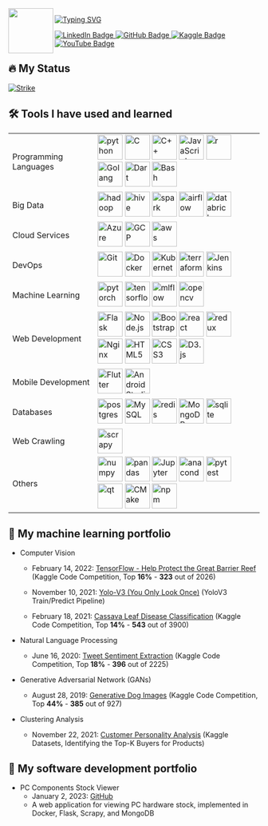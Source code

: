 <img align="right" src="https://komarev.com/ghpvc/?username=sjyangkevin&style=flat-square&color=blue" alt=""/>

<img style="width:90px;height=160px;" align="left" src="https://media.giphy.com/media/J1Qp5WXgzdG6eZrxHn/giphy.gif" >

<a align="left" href="https://git.io/typing-svg"><img src="https://readme-typing-svg.demolab.com?font=Capriola&size=14&duration=3000&pause=500&color=8619FF&vCenter=true&multiline=true&height=110&lines=Hi+everyone%2C+my+name+is+Shijin+(Kevin);I+am+currently+working+as+a+Data+Engineer;with+high+interests+in+AI,+ML,+and+MLOps" alt="Typing SVG" /></a>

<div id="badges">
  <a href="https://www.linkedin.com/in/kevinshijinyang/">
    <img src="https://img.shields.io/badge/LinkedIn-blue?style=for-the-badge&logo=linkedin&logoColor=white" alt="LinkedIn Badge"/>
  </a>
  <a href="https://github.com/sjyangkevin">
    <img src="https://img.shields.io/badge/GitHub-red?style=for-the-badge&logo=github&logoColor=white" alt="GitHub Badge"/>
  </a>
  <a href="https://www.kaggle.com/sjyangkevin">
    <img src="https://img.shields.io/badge/Kaggle-blue?style=for-the-badge&logo=kaggle&logoColor=white" alt="Kaggle Badge"/>
  </a>
  <a href="https://www.youtube.com/channel/UCTeN-gQNzs4bhnzZ5CzSceA">
    <img src="https://img.shields.io/badge/YouTube-red?style=for-the-badge&logo=youtube&logoColor=white" alt="YouTube Badge"/>
  </a>
</div>

## :fire: My Status

<a href="https://git.io/streak-stats"><img src="https://streak-stats.demolab.com?user=sjyangkevin&theme=dark&border_radius=20&date_format=M%20j%5B%2C%20Y%5D" alt="Strike" /></a>

## :hammer_and_wrench: Tools I have used and learned
<div class="row">
     <table>
          <tr>
               <td>Programming Languages</td>
               <td>
                    <img alt="python" style="width:50px;height:50px;" src="https://cdn.jsdelivr.net/gh/devicons/devicon/icons/python/python-original.svg" />
                    <img alt="C" style="width:50px;height:50px;" src="https://cdn.jsdelivr.net/gh/devicons/devicon/icons/c/c-original.svg" />
                    <img alt="C++" style="width:50px;height:50px;" src="https://cdn.jsdelivr.net/gh/devicons/devicon/icons/cplusplus/cplusplus-original.svg" />
                    <img alt="JavaScript" style="width:50px;height:50px;" src="https://cdn.jsdelivr.net/gh/devicons/devicon/icons/javascript/javascript-original.svg" />
                    <img alt="r" style="width:50px;height:50px;" src="https://cdn.jsdelivr.net/gh/devicons/devicon/icons/r/r-original.svg" />
                    <img alt="Golang" style="width:50px;height:50px;" src="https://cdn.jsdelivr.net/gh/devicons/devicon/icons/go/go-original.svg" />
                    <img alt="Dart" style="width:50px;height:50px;" src="https://cdn.jsdelivr.net/gh/devicons/devicon/icons/dart/dart-original.svg" />
                    <img alt="Bash" style="width:50px;height:50px;" src="https://cdn.jsdelivr.net/gh/devicons/devicon/icons/bash/bash-original.svg" />
               </td>
          </tr>
          <tr>
               <td>Big Data</td>
               <td>
                    <img alt="hadoop" style="width:50px;height:50px;" src="https://www.vectorlogo.zone/logos/apache_pig/apache_pig-icon.svg" />
                    <img alt="hive" style="width:50px;height:50px;" src="https://www.vectorlogo.zone/logos/apache_hive/apache_hive-icon.svg" />
                    <img alt="spark" style="width:50px;height:50px;" src="https://www.vectorlogo.zone/logos/apache_spark/apache_spark-ar21.svg" />
                    <img alt="airflow" style="width:50px;height:50px;" src="https://uploads-ssl.webflow.com/5d1126db6761201d71e43753/5fac5437534f134d84dad340_pin_large.png" />
                    <img alt="databricks" style="width:50px;height:50px;" src="https://avatars.githubusercontent.com/u/4998052?s=280&v=4" />
               </td>
          </tr>
          <tr>
               <td>Cloud Services</td>
               <td>
                    <img alt="Azure" style="width:50px;height:50px;" src="https://cdn.jsdelivr.net/gh/devicons/devicon/icons/azure/azure-original.svg" />
                    <img alt="GCP" style="width:50px;height:50px;" src="https://cdn.jsdelivr.net/gh/devicons/devicon/icons/googlecloud/googlecloud-original.svg" />
                    <img alt="aws" style="width:50px;height:50px;" src="https://cdn.jsdelivr.net/gh/devicons/devicon/icons/amazonwebservices/amazonwebservices-original-wordmark.svg" />
               </td>
          </tr>
          <tr>
               <td>DevOps</td>
               <td>
                    <img alt="Git" style="width:50px;height:50px;" src="https://cdn.jsdelivr.net/gh/devicons/devicon/icons/git/git-original.svg" />
                    <img alt="Docker" style="width:50px;height:50px;" src="https://cdn.jsdelivr.net/gh/devicons/devicon/icons/docker/docker-original.svg" />
                    <img alt="Kubernetes" style="width:50px;height:50px;" src="https://cdn.jsdelivr.net/gh/devicons/devicon/icons/kubernetes/kubernetes-plain.svg" />
                    <img alt="terraform" style="width:50px;height:50px;" src="https://cdn.jsdelivr.net/gh/devicons/devicon/icons/terraform/terraform-original.svg" />
                    <img alt="Jenkins" style="width:50px;height:50px;" src="https://cdn.jsdelivr.net/gh/devicons/devicon/icons/jenkins/jenkins-original.svg" />
               </td>
          </tr>
          <tr>
               <td>Machine Learning</td>
               <td>
                    <img alt="pytorch" style="width:50px;height:50px;" src="https://cdn.jsdelivr.net/gh/devicons/devicon/icons/pytorch/pytorch-original.svg" />
                    <img alt="tensorflow" style="width:50px;height:50px;" src="https://cdn.jsdelivr.net/gh/devicons/devicon/icons/tensorflow/tensorflow-original.svg" />
                    <img alt="mlflow" style="width:50px;height:50px;" src="https://archive.org/download/github.com-mlflow-mlflow_-_2021-04-30_16-23-15/cover.jpg" />
                    <img alt="opencv" style="width:50px;height:50px;" src="https://cdn.jsdelivr.net/gh/devicons/devicon/icons/opencv/opencv-original.svg" />
               </td>
          </tr>
          <tr>
               <td>Web Development</td>
               <td>
                    <img alt="Flask" style="width:50px;height:50px;" src="https://cdn.jsdelivr.net/gh/devicons/devicon/icons/flask/flask-original.svg" />
                    <img alt="Node.js" style="width:50px;height:50px;" src="https://cdn.jsdelivr.net/gh/devicons/devicon/icons/nodejs/nodejs-original-wordmark.svg" />
                    <img alt="Bootstrap" style="width:50px;height:50px;" src="https://cdn.jsdelivr.net/gh/devicons/devicon/icons/bootstrap/bootstrap-original.svg" />
                    <img alt="react" style="width:50px;height:50px;" src="https://cdn.jsdelivr.net/gh/devicons/devicon/icons/react/react-original.svg" />
                    <img alt="redux" style="width:50px;height:50px;" src="https://cdn.jsdelivr.net/gh/devicons/devicon/icons/redux/redux-original.svg" />
                    <img alt="Nginx" style="width:50px;height:50px;" src="https://cdn.jsdelivr.net/gh/devicons/devicon/icons/nginx/nginx-original.svg" />
                    <img alt="HTML5" style="width:50px;height:50px;" src="https://cdn.jsdelivr.net/gh/devicons/devicon/icons/html5/html5-original.svg" />
                    <img alt="CSS3" style="width:50px;height:50px;" src="https://cdn.jsdelivr.net/gh/devicons/devicon/icons/css3/css3-original-wordmark.svg" />
                    <img alt="D3.js" style="width:50px;height:50px;" src="https://cdn.jsdelivr.net/gh/devicons/devicon/icons/d3js/d3js-original.svg" />
               </td>
          </tr>
          <tr>
               <td>Mobile Development</td>
               <td>
                    <img alt="Flutter" style="width:50px;height:50px;" src="https://cdn.jsdelivr.net/gh/devicons/devicon/icons/flutter/flutter-original.svg" />
                    <img alt="Android Studio" style="width:50px;height:50px;" src="https://cdn.jsdelivr.net/gh/devicons/devicon/icons/androidstudio/androidstudio-original.svg" />
               </td>
          </tr>
          <tr>
               <td>Databases</td>
               <td>
                    <img alt="postgres" style="width:50px;height:50px;" src="https://cdn.jsdelivr.net/gh/devicons/devicon/icons/postgresql/postgresql-original.svg" />
                    <img alt="MySQL" style="width:50px;height:50px;" src="https://cdn.jsdelivr.net/gh/devicons/devicon/icons/mysql/mysql-original-wordmark.svg" />
                    <img alt="redis" style="width:50px;height:50px;" src="https://cdn.jsdelivr.net/gh/devicons/devicon/icons/redis/redis-original.svg" />
                    <img alt="MongoDB" style="width:50px;height:50px;" src="https://cdn.jsdelivr.net/gh/devicons/devicon/icons/mongodb/mongodb-original-wordmark.svg" />
                    <img alt="sqlite" style="width:50px;height:50px;" src="https://cdn.jsdelivr.net/gh/devicons/devicon/icons/sqlite/sqlite-original-wordmark.svg" />
               </td>
          </tr>
          <tr>
               <td>Web Crawling</td>
               <td>
                    <img alt="scrapy" style="width:50px;height:50px;" src="https://cdn2.hubspot.net/hubfs/4367560/Imported_Blog_Media/scrapy.png" />
               </td>
          </tr>
          <tr>
               <td>Others</td>
               <td>
                    <img alt="numpy" style="width:50px;height:50px;" src="https://cdn.jsdelivr.net/gh/devicons/devicon/icons/numpy/numpy-original.svg" />
                    <img alt="pandas" style="width:50px;height:50px;" src="https://cdn.jsdelivr.net/gh/devicons/devicon/icons/pandas/pandas-original.svg" />
                    <img alt="Jupyter" style="width:50px;height:50px;" src="https://cdn.jsdelivr.net/gh/devicons/devicon/icons/jupyter/jupyter-original-wordmark.svg" />
                    <img alt="anaconda" style="width:50px;height:50px;" src="https://cdn.jsdelivr.net/gh/devicons/devicon/icons/anaconda/anaconda-original.svg" />
                    <img alt="pytest" style="width:50px;height:50px;" src="https://cdn.jsdelivr.net/gh/devicons/devicon/icons/pytest/pytest-original-wordmark.svg" />
                    <img alt="qt" style="width:50px;height:50px;" src="https://cdn.jsdelivr.net/gh/devicons/devicon/icons/qt/qt-original.svg" />
                    <img alt="CMake" style="width:50px;height:50px;" src="https://cdn.jsdelivr.net/gh/devicons/devicon/icons/cmake/cmake-original.svg" />
                    <img alt="npm" style="width:50px;height:50px;" src="https://cdn.jsdelivr.net/gh/devicons/devicon/icons/npm/npm-original-wordmark.svg" />
               </td>
          </tr>
     </table>
</div>

## :robot: My machine learning portfolio

- Computer Vision
     - February 14, 2022: [TensorFlow - Help Protect the Great Barrier Reef](https://github.com/sjyangkevin/tf-help-protect-the-great-barrier-reef) (Kaggle Code Competition, Top <strong>16%</strong> - <strong>323</strong> out of 2026)

     - November 10, 2021: [Yolo-V3 (You Only Look Once)](https://github.com/sjyangkevin/Yolo-v3) (YoloV3 Train/Predict Pipeline)
     - February 18, 2021: [Cassava Leaf Disease Classification](https://www.kaggle.com/pplrayang/cassava-leaf-disease-train-rm-c3) (Kaggle Code Competition, Top <strong>14%</strong> - <strong>543</strong> out of 3900)

- Natural Language Processing
     - June 16, 2020: [Tweet Sentiment Extraction](https://www.kaggle.com/pplrayang/kernel1d32063459) (Kaggle Code Competition, Top <strong>18%</strong> - <strong>396</strong> out of 2225)

- Generative Adversarial Network (GANs)
     - August 28, 2019: [Generative Dog Images](https://www.kaggle.com/pplrayang/dcgan-large-batch/notebook) (Kaggle Code Competition, Top <strong>44%</strong> - <strong>385</strong> out of 927)

- Clustering Analysis
     - November 22, 2021: [Customer Personality Analysis](https://www.kaggle.com/sjyangkevin/eda-customer-segmentations-top-k-product-buyers) (Kaggle Datasets, Identifying the Top-K Buyers for Products)

## :robot: My software development portfolio

- PC Components Stock Viewer
     - January 2, 2023: [GitHub](https://github.com/sjyangkevin/pc-components-stock-monitor)
     - A web application for viewing PC hardware stock, implemented in Docker, Flask, Scrapy, and MongoDB 
<!--
**sjyangkevin/sjyangkevin** is a ✨ _special_ ✨ repository because its `README.md` (this file) appears on your GitHub profile.

Here are some ideas to get you started:

- 🔭 I’m currently working on ...
- 🌱 I’m currently learning ...
- 👯 I’m looking to collaborate on ...
- 🤔 I’m looking for help with ...
- 💬 Ask me about ...
- 📫 How to reach me: ...
- 😄 Pronouns: ...
- ⚡ Fun fact: ...
-->
